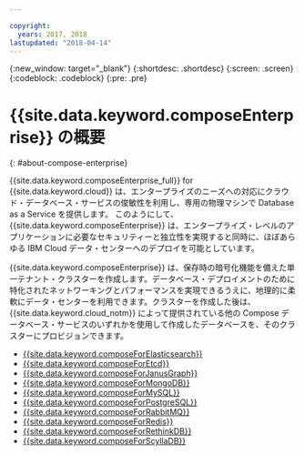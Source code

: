 ```yaml
---

copyright:
  years: 2017, 2018
lastupdated: "2018-04-14"
---
```


{:new_window: target="_blank"}
{:shortdesc: .shortdesc}
{:screen: .screen}
{:codeblock: .codeblock}
{:pre: .pre}

# {{site.data.keyword.composeEnterprise}} の概要
{: #about-compose-enterprise}

{{site.data.keyword.composeEnterprise_full}} for {{site.data.keyword.cloud}} は、エンタープライズのニーズへの対応にクラウド・データベース・サービスの俊敏性を利用し、専用の物理マシンで Database as a Service を提供します。 このようにして、{{site.data.keyword.composeEnterprise}} は、エンタープライズ・レベルのアプリケーションに必要なセキュリティーと独立性を実現すると同時に、ほぼあらゆる IBM Cloud データ・センターへのデプロイを可能としています。

{{site.data.keyword.composeEnterprise}} は、保存時の暗号化機能を備えた単一テナント・クラスターを作成します。データベース・デプロイメントのために特化されたネットワーキングとパフォーマンスを実現できるうえに、地理的に柔軟にデータ・センターを利用できます。クラスターを作成した後は、{{site.data.keyword.cloud_notm}} によって提供されている他の Compose データベース・サービスのいずれかを使用して作成したデータベースを、そのクラスターにプロビジョンできます。

- [{{site.data.keyword.composeForElasticsearch}}](https://console.{DomainName}/catalog/services/compose-for-elasticsearch)
- [{{site.data.keyword.composeForEtcd}}](https://console.{DomainName}/catalog/services/compose-for-etcd)
- [{{site.data.keyword.composeForJanusGraph}}](https://console.{DomainName}/catalog/services/compose-for-janusgraph)
- [{{site.data.keyword.composeForMongoDB}}](https://console.{DomainName}/catalog/services/compose-for-mongodb)
- [{{site.data.keyword.composeForMySQL}}](https://console.{DomainName}/catalog/services/compose-for-mysql)
- [{{site.data.keyword.composeForPostgreSQL}}](https://console.{DomainName}/catalog/services/compose-for-postgresql)
- [{{site.data.keyword.composeForRabbitMQ}}](https://console.{DomainName}/catalog/services/compose-for-rabbitmq)
- [{{site.data.keyword.composeForRedis}}](https://console.{DomainName}/catalog/services/compose-for-redis)
- [{{site.data.keyword.composeForRethinkDB}}](https://console.{DomainName}/catalog/services/compose-for-rethinkdb)
- [{{site.data.keyword.composeForScyllaDB}}](https://console.{DomainName}/catalog/services/compose-for-scylladb)
